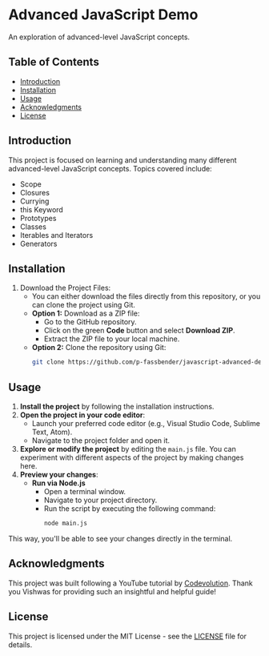 # Advanced JavaScript Demo
An exploration of advanced-level JavaScript concepts.

## Table of Contents
- [Introduction](#introduction)
- [Installation](#installation)
- [Usage](#usage)
- [Acknowledgments](#acknowledgments)
- [License](#license)

## Introduction
This project is focused on learning and understanding many different advanced-level JavaScript concepts. Topics covered include:
- Scope
- Closures
- Currying
- this Keyword
- Prototypes
- Classes
- Iterables and Iterators
- Generators

## Installation
1. Download the Project Files:
    - You can either download the files directly from this repository, or you can clone the project using Git.
    - **Option 1:** Download as a ZIP file:
      - Go to the GitHub repository.
      - Click on the green **Code** button and select **Download ZIP**.
      - Extract the ZIP file to your local machine.
    - **Option 2:** Clone the repository using Git:
      ```bash
      git clone https://github.com/p-fassbender/javascript-advanced-demo.git
      ```

## Usage
1. **Install the project** by following the installation instructions.
2. **Open the project in your code editor**:
    - Launch your preferred code editor (e.g., Visual Studio Code, Sublime Text, Atom).
    - Navigate to the project folder and open it.
3. **Explore or modify the project** by editing the `main.js` file. You can experiment with different aspects of the project by making changes here.
4. **Preview your changes**:
    - **Run via Node.js**
        - Open a terminal window.
        - Navigate to your project directory.
        - Run the script by executing the following command:
          ```bash
          node main.js
          ```
This way, you'll be able to see your changes directly in the terminal.

## Acknowledgments
This project was built following a YouTube tutorial by [Codevolution](https://www.youtube.com/watch?v=R9I85RhI7Cg). 
Thank you Vishwas for providing such an insightful and helpful guide!

## License
This project is licensed under the MIT License - see the [LICENSE](LICENSE) file for details.
